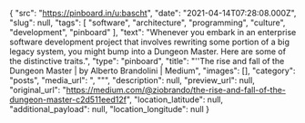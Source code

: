 {
  "src": "https://pinboard.in/u:bascht",
  "date": "2021-04-14T07:28:08.000Z",
  "slug": null,
  "tags": [
    "software",
    "architecture",
    "programming",
    "culture",
    "development",
    "pinboard"
  ],
  "text": "Whenever you embark in an enterprise software development project that involves rewriting some portion of a big legacy system, you might bump into a Dungeon Master. Here are some of the distinctive traits.",
  "type": "pinboard",
  "title": "''The rise and fall of the Dungeon Master | by Alberto Brandolini | Medium",
  "images": [],
  "category": "posts",
  "media_url": ", \"\"",
  "description": null,
  "preview_url": null,
  "original_url": "https://medium.com/@ziobrando/the-rise-and-fall-of-the-dungeon-master-c2d511eed12f",
  "location_latitude": null,
  "additional_payload": null,
  "location_longitude": null
}